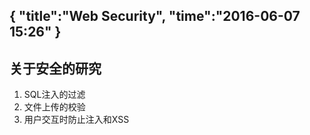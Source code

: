 {
    "title":"Web Security",
    "time":"2016-06-07 15:26"
}
------
## 关于安全的研究

1. SQL注入的过滤
2. 文件上传的校验
3. 用户交互时防止注入和XSS
